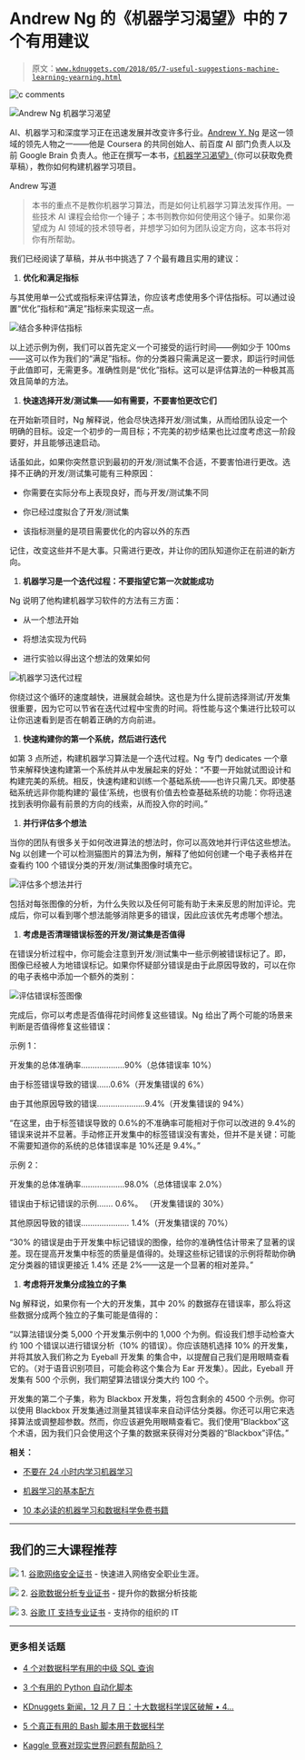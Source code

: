 # Andrew Ng 的《机器学习渴望》中的 7 个有用建议

> 原文：[`www.kdnuggets.com/2018/05/7-useful-suggestions-machine-learning-yearning.html`](https://www.kdnuggets.com/2018/05/7-useful-suggestions-machine-learning-yearning.html)

![c](img/3d9c022da2d331bb56691a9617b91b90.png) comments

![Andrew Ng 机器学习渴望](img/87499a00403f44f5dfa88b36c2de320e.png)

AI、机器学习和深度学习正在迅速发展并改变许多行业。[Andrew Y. Ng](http://www.andrewng.org/) 是这一领域的领先人物之一——他是 Coursera 的共同创始人、前百度 AI 部门负责人以及前 Google Brain 负责人。他正在撰写一本书，[《机器学习渴望》](http://www.mlyearning.org/)（你可以获取免费草稿），教你如何构建机器学习项目。

Andrew 写道

> 本书的重点不是教你机器学习算法，而是如何让机器学习算法发挥作用。一些技术 AI 课程会给你一个锤子；本书则教你如何使用这个锤子。如果你渴望成为 AI 领域的技术领导者，并想学习如何为团队设定方向，这本书将对你有所帮助。

我们已经阅读了草稿，并从书中挑选了 7 个最有趣且实用的建议：

1.  **优化和满足指标**

与其使用单一公式或指标来评估算法，你应该考虑使用多个评估指标。可以通过设置“优化”指标和“满足”指标来实现这一点。

![结合多种评估指标](img/9eed2d9c8143749038f0af01d6f402e5.png)

以上述示例为例，我们可以首先定义一个可接受的运行时间——例如少于 100ms——这可以作为我们的“满足”指标。你的分类器只需满足这一要求，即运行时间低于此值即可，无需更多。准确性则是“优化”指标。这可以是评估算法的一种极其高效且简单的方法。

1.  **快速选择开发/测试集——如有需要，不要害怕更改它们**

在开始新项目时，Ng 解释说，他会尽快选择开发/测试集，从而给团队设定一个明确的目标。设定一个初步的一周目标；不完美的初步结果也比过度考虑这一阶段要好，并且能够迅速启动。

话虽如此，如果你突然意识到最初的开发/测试集不合适，不要害怕进行更改。选择不正确的开发/测试集可能有三种原因：

+   你需要在实际分布上表现良好，而与开发/测试集不同

+   你已经过度拟合了开发/测试集

+   该指标测量的是项目需要优化的内容以外的东西

记住，改变这些并不是大事。只需进行更改，并让你的团队知道你正在前进的新方向。

1.  **机器学习是一个迭代过程：不要指望它第一次就能成功**

Ng 说明了他构建机器学习软件的方法有三方面：

+   从一个想法开始

+   将想法实现为代码

+   进行实验以得出这个想法的效果如何

![机器学习迭代过程](img/1b9a0259f4872fe7372a1f1a21140265.png)

你绕过这个循环的速度越快，进展就会越快。这也是为什么提前选择测试/开发集很重要，因为它可以节省在迭代过程中宝贵的时间。将性能与这个集进行比较可以让你迅速看到是否在朝着正确的方向前进。

1.  **快速构建你的第一个系统，然后进行迭代**

如第 3 点所述，构建机器学习算法是一个迭代过程。Ng 专门 dedicates 一个章节来解释快速构建第一个系统并从中发展起来的好处：“不要一开始就试图设计和构建完美的系统。相反，快速构建和训练一个基础系统——也许只需几天。即使基础系统远非你能构建的‘最佳’系统，也很有价值去检查基础系统的功能：你将迅速找到表明你最有前景的方向的线索，从而投入你的时间。”

1.  **并行评估多个想法**

当你的团队有很多关于如何改进算法的想法时，你可以高效地并行评估这些想法。Ng 以创建一个可以检测猫图片的算法为例，解释了他如何创建一个电子表格并在查看约 100 个错误分类的开发/测试集图像时填充它。

![评估多个想法并行](img/59879418b7320ff6a5e4fc095c294fdb.png)

包括对每张图像的分析，为什么失败以及任何可能有助于未来反思的附加评论。完成后，你可以看到哪个想法能够消除更多的错误，因此应该优先考虑哪个想法。

1.  **考虑是否清理错误标签的开发/测试集是否值得**

在错误分析过程中，你可能会注意到开发/测试集中一些示例被错误标记了。即，图像已经被人为地错误标记。如果你怀疑部分错误是由于此原因导致的，可以在你的电子表格中添加一个额外的类别：

![评估错误标签图像](img/c0d5d99a888bf9ad1a7d0845f234f67e.png)

完成后，你可以考虑是否值得花时间修复这些错误。Ng 给出了两个可能的场景来判断是否值得修复这些错误：

示例 1：

开发集的总体准确率……………….90%（总体错误率 10%）

由于标签错误导致的错误……0.6%（开发集错误的 6%）

由于其他原因导致的错误…………………9.4%（开发集错误的 94%）

“在这里，由于标签错误导致的 0.6%的不准确率可能相对于你可以改进的 9.4%的错误来说并不显著。手动修正开发集中的标签错误没有害处，但并不是关键：可能不需要知道你的系统的总体错误率是 10%还是 9.4%。”

示例 2：

开发集的总体准确率……………….98.0%（总体错误率 2.0%）

错误由于标记错误的示例……. 0.6%。 （开发集错误的 30%）

其他原因导致的错误………………… 1.4%（开发集错误的 70%）

“30% 的错误是由于开发集中标记错误的图像，给你的准确性估计带来了显著的误差。现在提高开发集中标签的质量是值得的。处理这些标记错误的示例将帮助你确定分类器的错误更接近 1.4% 还是 2%——这是一个显著的相对差异。”

1.  **考虑将开发集分成独立的子集**

Ng 解释说，如果你有一个大的开发集，其中 20% 的数据存在错误率，那么将这些数据分成两个独立的子集可能是值得的：

“以算法错误分类 5,000 个开发集示例中的 1,000 个为例。假设我们想手动检查大约 100 个错误以进行错误分析（10% 的错误）。你应该随机选择 10% 的开发集，并将其放入我们称之为 Eyeball 开发集 的集合中，以提醒自己我们是用眼睛查看它的。（对于语音识别项目，可能会称这个集合为 Ear 开发集）。因此，Eyeball 开发集有 500 个示例，我们期望算法错误分类大约 100 个。

开发集的第二个子集，称为 Blackbox 开发集，将包含剩余的 4500 个示例。你可以使用 Blackbox 开发集通过测量其错误率来自动评估分类器。你还可以用它来选择算法或调整超参数。然而，你应该避免用眼睛查看它。我们使用“Blackbox”这个术语，因为我们只会使用这个子集的数据来获得对分类器的“Blackbox”评估。”

**相关：**

+   [不要在 24 小时内学习机器学习](https://www.kdnuggets.com/2018/04/dont-learn-machine-learning-24-hours.html)

+   [机器学习的基本配方](https://www.kdnuggets.com/2018/02/basic-recipe-machine-learning.html)

+   [10 本必读的机器学习和数据科学免费书籍](https://www.kdnuggets.com/2017/04/10-free-must-read-books-machine-learning-data-science.html)

* * *

## 我们的三大课程推荐

![](img/0244c01ba9267c002ef39d4907e0b8fb.png) 1\. [谷歌网络安全证书](https://www.kdnuggets.com/google-cybersecurity) - 快速进入网络安全职业生涯。

![](img/e225c49c3c91745821c8c0368bf04711.png) 2\. [谷歌数据分析专业证书](https://www.kdnuggets.com/google-data-analytics) - 提升你的数据分析技能

![](img/0244c01ba9267c002ef39d4907e0b8fb.png) 3\. [谷歌 IT 支持专业证书](https://www.kdnuggets.com/google-itsupport) - 支持你的组织的 IT

* * *

### 更多相关话题

+   [4 个对数据科学有用的中级 SQL 查询](https://www.kdnuggets.com/2022/12/4-useful-intermediate-sql-queries-data-science.html)

+   [3 个有用的 Python 自动化脚本](https://www.kdnuggets.com/2022/11/3-useful-python-automation-scripts.html)

+   [KDnuggets 新闻，12 月 7 日：十大数据科学误区破解 • 4…](https://www.kdnuggets.com/2022/n47.html)

+   [5 个真正有用的 Bash 脚本用于数据科学](https://www.kdnuggets.com/2023/02/bash-scripts-data-science.html)

+   [Kaggle 竞赛对现实世界问题有帮助吗？](https://www.kdnuggets.com/are-kaggle-competitions-useful-for-real-world-problems)
